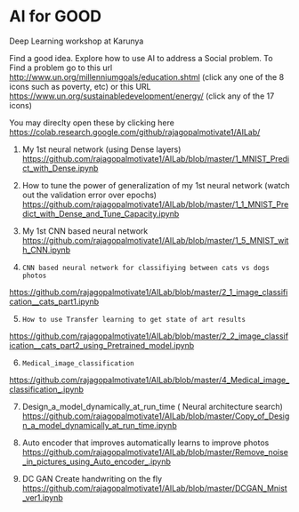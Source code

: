 # AI for GOOD
Deep Learning workshop at Karunya

Find a good idea.  Explore how to use AI to address a Social problem. To Find a problem go to this url http://www.un.org/millenniumgoals/education.shtml (click any one of the 8 icons such as poverty, etc)
or this URL https://www.un.org/sustainabledevelopment/energy/ (click any of the 17 icons)


You may direclty open these by clicking here
https://colab.research.google.com/github/rajagopalmotivate1/AILab/


1.    My 1st neural network (using Dense layers)
https://github.com/rajagopalmotivate1/AILab/blob/master/1_MNIST_Predict_with_Dense.ipynb

2.    How to tune the power of generalization of my 1st neural network (watch out the validation error over epochs)
https://github.com/rajagopalmotivate1/AILab/blob/master/1_1_MNIST_Predict_with_Dense_and_Tune_Capacity.ipynb


3.    My 1st CNN based neural network 
https://github.com/rajagopalmotivate1/AILab/blob/master/1_5_MNIST_with_CNN.ipynb


4.     CNN based neural network for classifiying between cats vs dogs photos
https://github.com/rajagopalmotivate1/AILab/blob/master/2_1_image_classification__cats_part1.ipynb


5.     How to use Transfer learning to get state of art results 
https://github.com/rajagopalmotivate1/AILab/blob/master/2_2_image_classification__cats_part2_using_Pretrained_model.ipynb



6.     Medical_image_classification
https://github.com/rajagopalmotivate1/AILab/blob/master/4_Medical_image_classification_.ipynb



7.   Design_a_model_dynamically_at_run_time ( Neural architecture search) 
https://github.com/rajagopalmotivate1/AILab/blob/master/Copy_of_Design_a_model_dynamically_at_run_time.ipynb


8. Auto encoder that improves automatically learns to improve photos 
https://github.com/rajagopalmotivate1/AILab/blob/master/Remove_noise_in_pictures_using_Auto_encoder_.ipynb


9. DC GAN Create handwriting on the fly
https://github.com/rajagopalmotivate1/AILab/blob/master/DCGAN_Mnist_ver1.ipynb

